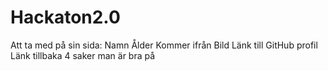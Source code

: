 # Hackaton2.0

Att ta med på sin sida:
Namn
Ålder
Kommer ifrån
Bild
Länk till GitHub profil
Länk tillbaka
4 saker man är bra på
